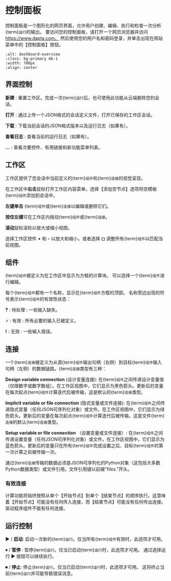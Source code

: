 # 控制面板

控制面板是一个图形化的网页界面，允许用户创建、编辑、执行和检查一次分析{term}`运行`的输出。
要访问您的控制面板，请打开一个网页浏览器并访问 https://www.dapta.com。
然后使用您的用户名和密码登录，并单击出现在网站菜单中的【控制面板】按钮。

```{image} media/dashboard-overview.png
:alt: dashboard-overview
:class: bg-primary mb-1
:width: 700px
:align: center
```

## 界面控制
 
**新建** : 重置工作区。完成一次{term}`运行`后，也可使用此功能从云端删除您的会话。

**打开** : 通过上传一个JSON格式的会话定义文件，打开已保存的工作区会话。

**下载** : 下载当前会话的JSON格式版本以及运行日志（如果有）。

**查看日志** : 查看当前的运行日志（如果有）。

**...** : 查看次要控件、有用链接和新功能菜单列表。

## 工作区

工作区提供了您会话中当前定义的{term}`组件`和{term}`连接`的视觉呈现。

在工作区中**右击**鼠标打开工作区内容菜单。选择【添加空节点】选项将空模板{term}`组件`添加到会话中。

**左键单击** {term}`组件`或{term}`连接`以编辑或删除它们。

**按住左键**可在工作区内拖动{term}`组件`或{term}`连接`。

**滚动**鼠标滚轮以放大或缩小视图。

选择工作区控件 **+** 和 **-** 以放大和缩小，或者选择 **◻** 调整所有{term}`组件`以匹配当前视图。

## 组件

{term}`组件`被定义为在工作区中显示为方框的计算块。
可以选择一个{term}`组件`进行编辑。

每个{term}`组件`都有一个名称，显示在{term}`组件`方框的顶部。
名称旁边出现的符号表示{term}`组件`的有效性状态：

**?** : 待处理 : 一些输入缺失。

**🗸** : 有效 : 所有必要的输入已被定义。

**!** : 无效 : 一些输入错误。 

## 连接

一个{term}`连接`被定义为从源{term}`组件`输出句柄（右侧）到目标{term}`组件`输入句柄（左侧）的数据链路。{term}`连接`类型有三种：

**Design variable connection** (设计变量连接): 在{term}`组件`之间传递设计变量值（仅限数字或数字数组）。在工作区视图中，它们显示为黑色箭头。更新后的变量在每次起点{term}`组件`计算迭代后被传输，这是默认的{term}`连接`类型。

**Implicit variable or file connection** (隐式变量或文件连接): 在{term}`组件`之间传递隐式变量（任何JSON可序列化对象）或文件。在工作区视图中，它们显示为绿色箭头。更新后的变量在每次起点{term}`组件`计算迭代后被传输。这是文件{term}`连接`的默认{term}`连接`类型。

**Setup variable or file connection** （设置变量或文件连接）: 在{term}`组件`之间传递设置变量（任何JSON可序列化对象）或文件。在工作区视图中，它们显示为蓝色箭头。更新后的变量只在所有{term}`组件`完成设置之后、目标{term}`组件`的第一次计算之前被传输一次。

通过{term}`连接`传输的数据必须是JSON可序列化的Python对象（这包括大多数Python数据类型）或文件引用。文件引用键以前缀"files."开头。

### 有效连接

计算功能将始终按照从单个【开始节点】到单个【结束节点】的顺序执行。这意味着【开始节点】可能没有任何传入连接，而【结束节点】可能没有任何传出连接。驱动程序组件不能有任何连接。

## 运行控制

**▶** / **启动**: 启动一次新的{term}`运行`。仅当所有{term}`组件`有效时，此选项才可用。

**⏸** / **暂停** : 暂停{term}`运行`。仅当已启动{term}`运行`时，此选项才可用。
通过选择运行 ▶ 按钮可以继续执行。

**⏹** / **停止**: 停止{term}`运行`。仅当已启动{term}`运行`时，此选项才可用。
这将终止当前{term}`运行`并可能导致错误消息。

